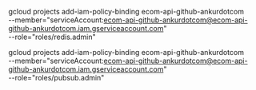 
gcloud projects add-iam-policy-binding ecom-api-github-ankurdotcom \
  --member="serviceAccount:ecom-api-github-ankurdotcom@ecom-api-github-ankurdotcom.iam.gserviceaccount.com" \
  --role="roles/redis.admin"


gcloud projects add-iam-policy-binding ecom-api-github-ankurdotcom \
  --member="serviceAccount:ecom-api-github-ankurdotcom@ecom-api-github-ankurdotcom.iam.gserviceaccount.com" \
  --role="roles/pubsub.admin"